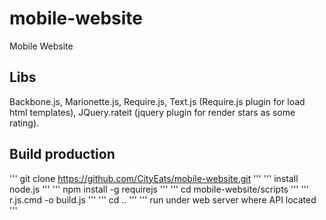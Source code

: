 mobile-website
==============

Mobile Website
## Libs
Backbone.js, Marionette.js, Require.js, Text.js (Require.js plugin for load html templates), JQuery.rateit (jquery plugin for render stars as some rating).

## Build production
'''
git clone https://github.com/CityEats/mobile-website.git
'''
'''
install node.js
'''
'''
npm install -g requirejs
'''
'''
cd mobile-website/scripts
'''
'''
r.js.cmd -o build.js
'''
'''
cd ..
'''
'''
run under web server where API located
'''
